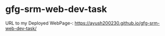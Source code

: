 # gfg-srm-web-dev-task

URL to my Deployed WebPage-: https://ayush200230.github.io/gfg-srm-web-dev-task/
